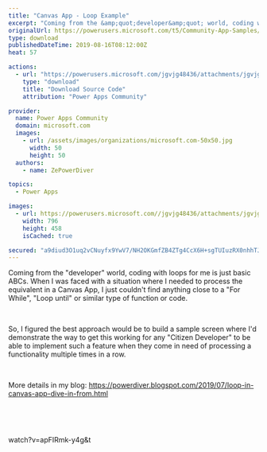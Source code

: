 ```yaml
---
title: "Canvas App - Loop Example"
excerpt: "Coming from the &amp;quot;developer&amp;quot; world, coding with loops for me is just basic ABCs. When I was faced with a situation where I needed to process"
originalUrl: https://powerusers.microsoft.com/t5/Community-App-Samples/Canvas-App-Loop-Example/td-p/342527
type: download
publishedDateTime: 2019-08-16T08:12:00Z
heat: 57

actions:
  - url: "https://powerusers.microsoft.com/jgvjg48436/attachments/jgvjg48436/AppFeedbackGallery/228/1/Loop%20Demo%20Canvas%20App.msapp"
    type: "download"
    title: "Download Source Code"
    attribution: "Power Apps Community"

provider:
  name: Power Apps Community
  domain: microsoft.com
  images:
    - url: /assets/images/organizations/microsoft.com-50x50.jpg
      width: 50
      height: 50
  authors:
    - name: ZePowerDiver

topics:
  - Power Apps

images:
  - url: https://powerusers.microsoft.com//jgvjg48436/attachments/jgvjg48436/AppFeedbackGallery/223/1/2019-07-26_11-04-39.png
    width: 796
    height: 458
    isCached: true

secured: "a9diud3O1uq2vCNuyfx9YwV7/NH2OKGmfZB4ZTg4CcX6H+sgTUIuzRX0nhhTJv3cZnQyPZHDOQDMSgfpJMczIR2+UGcYZUquJq5tgSDRB6q+6Pn+VztzC/CuI4rsRKoE1Cs7jNmZ46ZglhAYdAftgtfewpuIyS84h/7qjtJ6p2M1/zXog2/JPu+DM+vUc7eoG0NWTnhabpjPO6mFtsqcp7R+M57cR/DUplMk+/R4gqt0MVQhrFThGCr8qovI4xfw3n94g/rsUWnJaFINpWQFvO2S+pLSPfVzPLFYjR3Li8IbjAeQTGw74IWrUcH7OKW2VNCOrXIO3B8Mc9IM2433yDRACGIBZVM0fTMQP/naBTWHWk06ciC9mVXtBioHVI41WMBXUW6TkJYe+R7KOIzk+A==;VmkTcZyrbji1I9MKeyW/7Q=="
---
```

<div><p>Coming from the "developer" world, coding with loops for me is just basic ABCs. When I was faced with a situation where I needed to process the equivalent in a Canvas App, I just couldn't find anything close to a "For While", "Loop until" or similar type of function or code.</p></div><div><p>&nbsp;</p></div><div><p>So, I figured the best approach would be to build a sample screen where I'd demonstrate the way to get this working for any "Citizen Developer" to be able to implement such a feature when they come in need of processing a functionality multiple times in a row.</p><p>&nbsp;</p><p>More details in my blog:&nbsp;<a href="https://powerdiver.blogspot.com/2019/07/loop-in-canvas-app-dive-in-from.html" target="_blank" rel="noopener nofollow noopener noreferrer">https://powerdiver.blogspot.com/2019/07/loop-in-canvas-app-dive-in-from.html</a></p><p>&nbsp;</p></div><p>&nbsp;</p><p><span class="videoUrl">watch?v=apFIRmk-y4g&amp;t</span></p>


